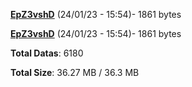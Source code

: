 [**EpZ3vshD**](/data/EpZ3vshD.txt) (24/01/23 - 15:54)- 1861 bytes

[**EpZ3vshD**](/data/EpZ3vshD.txt) (24/01/23 - 15:54)- 1861 bytes

**Total Datas**: 6180

**Total Size**: 36.27 MB / 36.3 MB
